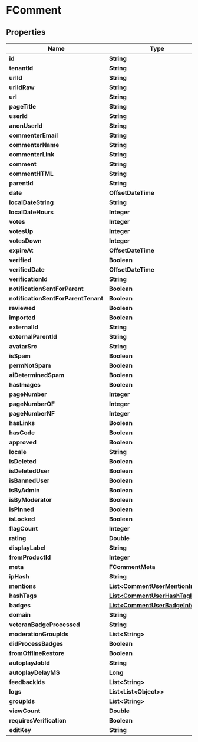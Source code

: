 

# FComment


## Properties

| Name | Type | Description | Notes |
|------------ | ------------- | ------------- | -------------|
|**id** | **String** |  |  |
|**tenantId** | **String** |  |  |
|**urlId** | **String** |  |  |
|**urlIdRaw** | **String** |  |  [optional] |
|**url** | **String** |  |  |
|**pageTitle** | **String** |  |  [optional] |
|**userId** | **String** |  |  [optional] |
|**anonUserId** | **String** |  |  [optional] |
|**commenterEmail** | **String** |  |  [optional] |
|**commenterName** | **String** |  |  |
|**commenterLink** | **String** |  |  [optional] |
|**comment** | **String** |  |  |
|**commentHTML** | **String** |  |  |
|**parentId** | **String** |  |  [optional] |
|**date** | **OffsetDateTime** |  |  |
|**localDateString** | **String** |  |  [optional] |
|**localDateHours** | **Integer** |  |  [optional] |
|**votes** | **Integer** |  |  [optional] |
|**votesUp** | **Integer** |  |  [optional] |
|**votesDown** | **Integer** |  |  [optional] |
|**expireAt** | **OffsetDateTime** |  |  [optional] |
|**verified** | **Boolean** |  |  |
|**verifiedDate** | **OffsetDateTime** |  |  [optional] |
|**verificationId** | **String** |  |  [optional] |
|**notificationSentForParent** | **Boolean** |  |  [optional] |
|**notificationSentForParentTenant** | **Boolean** |  |  [optional] |
|**reviewed** | **Boolean** |  |  [optional] |
|**imported** | **Boolean** |  |  [optional] |
|**externalId** | **String** |  |  [optional] |
|**externalParentId** | **String** |  |  [optional] |
|**avatarSrc** | **String** |  |  [optional] |
|**isSpam** | **Boolean** |  |  [optional] |
|**permNotSpam** | **Boolean** |  |  [optional] |
|**aiDeterminedSpam** | **Boolean** |  |  [optional] |
|**hasImages** | **Boolean** |  |  [optional] |
|**pageNumber** | **Integer** |  |  [optional] |
|**pageNumberOF** | **Integer** |  |  [optional] |
|**pageNumberNF** | **Integer** |  |  [optional] |
|**hasLinks** | **Boolean** |  |  [optional] |
|**hasCode** | **Boolean** |  |  [optional] |
|**approved** | **Boolean** |  |  |
|**locale** | **String** |  |  |
|**isDeleted** | **Boolean** |  |  [optional] |
|**isDeletedUser** | **Boolean** |  |  [optional] |
|**isBannedUser** | **Boolean** |  |  [optional] |
|**isByAdmin** | **Boolean** |  |  [optional] |
|**isByModerator** | **Boolean** |  |  [optional] |
|**isPinned** | **Boolean** |  |  [optional] |
|**isLocked** | **Boolean** |  |  [optional] |
|**flagCount** | **Integer** |  |  [optional] |
|**rating** | **Double** |  |  [optional] |
|**displayLabel** | **String** |  |  [optional] |
|**fromProductId** | **Integer** |  |  [optional] |
|**meta** | **FCommentMeta** |  |  [optional] |
|**ipHash** | **String** |  |  [optional] |
|**mentions** | [**List&lt;CommentUserMentionInfo&gt;**](CommentUserMentionInfo.md) |  |  [optional] |
|**hashTags** | [**List&lt;CommentUserHashTagInfo&gt;**](CommentUserHashTagInfo.md) |  |  [optional] |
|**badges** | [**List&lt;CommentUserBadgeInfo&gt;**](CommentUserBadgeInfo.md) |  |  [optional] |
|**domain** | **String** |  |  [optional] |
|**veteranBadgeProcessed** | **String** |  |  [optional] |
|**moderationGroupIds** | **List&lt;String&gt;** |  |  [optional] |
|**didProcessBadges** | **Boolean** |  |  [optional] |
|**fromOfflineRestore** | **Boolean** |  |  [optional] |
|**autoplayJobId** | **String** |  |  [optional] |
|**autoplayDelayMS** | **Long** |  |  [optional] |
|**feedbackIds** | **List&lt;String&gt;** |  |  [optional] |
|**logs** | **List&lt;List&lt;Object&gt;&gt;** |  |  [optional] |
|**groupIds** | **List&lt;String&gt;** |  |  [optional] |
|**viewCount** | **Double** |  |  [optional] |
|**requiresVerification** | **Boolean** |  |  [optional] |
|**editKey** | **String** |  |  [optional] |



